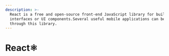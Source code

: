 ```yaml
---
description: >-
  React is a free and open-source front-end JavaScript library for building user
  interfaces or UI components.Several useful mobile applications can be built
  through this library.
---
```


# React⚛️

## 


